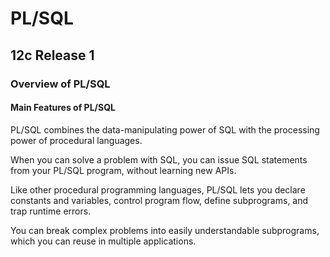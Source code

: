 # PL/SQL

## 12c Release 1

### Overview of PL/SQL

#### Main Features of PL/SQL

PL/SQL combines the data-manipulating power of SQL with the processing power of procedural languages.

When you can solve a problem with SQL, you can issue SQL statements from your PL/SQL program, without learning new APIs.

Like other procedural programming languages, PL/SQL lets you declare constants and variables, control program flow, define subprograms, and trap runtime errors.

You can break complex problems into easily understandable subprograms, which you can reuse in multiple applications.
